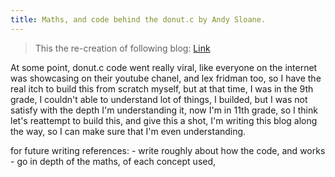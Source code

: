 ```yaml
---
title: Maths, and code behind the donut.c by Andy Sloane.
---
```

> This the re-creation of following blog: [Link](https://www.a1k0n.net/2011/07/20/donut-math.html)

At some point, donut.c code went really viral, like everyone on the internet was showcasing on their youtube chanel, and lex fridman too, so I have the real itch to build this from scratch myself, but at that time, I was in the 9th grade, I couldn't able to understand lot of things, I builded, but I was not satisfy with the depth I'm understanding it, now I'm in 11th grade, so I think let's reattempt to build this, and give this a shot, I'm writing this blog along the way, so I can make sure that I'm even understanding.

for future writing references:
    - write roughly about how the code, and works
    - go in depth of the maths, of each concept used, 
